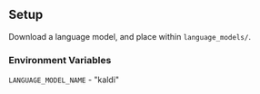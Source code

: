 ## Setup

Download a language model, and place within `language_models/`.

### Environment Variables

`LANGUAGE_MODEL_NAME` - "kaldi"
